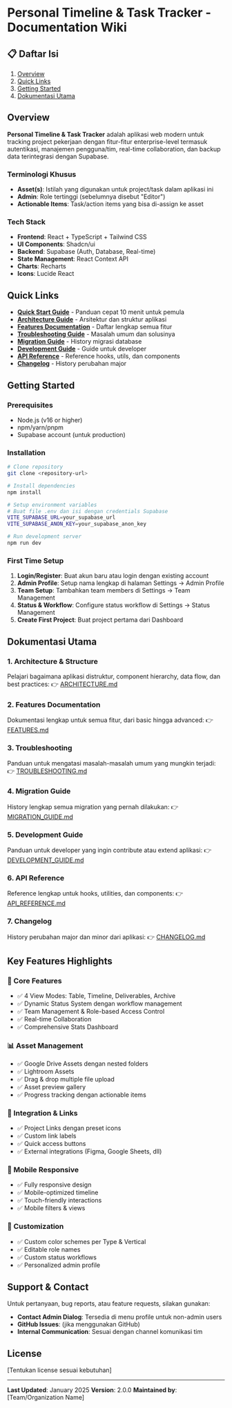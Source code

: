 # Personal Timeline & Task Tracker - Documentation Wiki

## 📋 Daftar Isi

1. [Overview](#overview)
2. [Quick Links](#quick-links)
3. [Getting Started](#getting-started)
4. [Dokumentasi Utama](#dokumentasi-utama)

## Overview

**Personal Timeline & Task Tracker** adalah aplikasi web modern untuk tracking project pekerjaan dengan fitur-fitur enterprise-level termasuk autentikasi, manajemen pengguna/tim, real-time collaboration, dan backup data terintegrasi dengan Supabase.

### Terminologi Khusus
- **Asset(s)**: Istilah yang digunakan untuk project/task dalam aplikasi ini
- **Admin**: Role tertinggi (sebelumnya disebut "Editor")
- **Actionable Items**: Task/action items yang bisa di-assign ke asset

### Tech Stack
- **Frontend**: React + TypeScript + Tailwind CSS
- **UI Components**: Shadcn/ui
- **Backend**: Supabase (Auth, Database, Real-time)
- **State Management**: React Context API
- **Charts**: Recharts
- **Icons**: Lucide React

## Quick Links

- [**Quick Start Guide**](./QUICK_START.md) - Panduan cepat 10 menit untuk pemula
- [**Architecture Guide**](./ARCHITECTURE.md) - Arsitektur dan struktur aplikasi
- [**Features Documentation**](./FEATURES.md) - Daftar lengkap semua fitur
- [**Troubleshooting Guide**](./TROUBLESHOOTING.md) - Masalah umum dan solusinya
- [**Migration Guide**](./MIGRATION_GUIDE.md) - History migrasi database
- [**Development Guide**](./DEVELOPMENT_GUIDE.md) - Guide untuk developer
- [**API Reference**](./API_REFERENCE.md) - Reference hooks, utils, dan components
- [**Changelog**](./CHANGELOG.md) - History perubahan major

## Getting Started

### Prerequisites
- Node.js (v16 or higher)
- npm/yarn/pnpm
- Supabase account (untuk production)

### Installation

```bash
# Clone repository
git clone <repository-url>

# Install dependencies
npm install

# Setup environment variables
# Buat file .env dan isi dengan credentials Supabase
VITE_SUPABASE_URL=your_supabase_url
VITE_SUPABASE_ANON_KEY=your_supabase_anon_key

# Run development server
npm run dev
```

### First Time Setup

1. **Login/Register**: Buat akun baru atau login dengan existing account
2. **Admin Profile**: Setup nama lengkap di halaman Settings → Admin Profile
3. **Team Setup**: Tambahkan team members di Settings → Team Management
4. **Status & Workflow**: Configure status workflow di Settings → Status Management
5. **Create First Project**: Buat project pertama dari Dashboard

## Dokumentasi Utama

### 1. Architecture & Structure
Pelajari bagaimana aplikasi distruktur, component hierarchy, data flow, dan best practices:
👉 [ARCHITECTURE.md](./ARCHITECTURE.md)

### 2. Features Documentation
Dokumentasi lengkap untuk semua fitur, dari basic hingga advanced:
👉 [FEATURES.md](./FEATURES.md)

### 3. Troubleshooting
Panduan untuk mengatasi masalah-masalah umum yang mungkin terjadi:
👉 [TROUBLESHOOTING.md](./TROUBLESHOOTING.md)

### 4. Migration Guide
History lengkap semua migration yang pernah dilakukan:
👉 [MIGRATION_GUIDE.md](./MIGRATION_GUIDE.md)

### 5. Development Guide
Panduan untuk developer yang ingin contribute atau extend aplikasi:
👉 [DEVELOPMENT_GUIDE.md](./DEVELOPMENT_GUIDE.md)

### 6. API Reference
Reference lengkap untuk hooks, utilities, dan components:
👉 [API_REFERENCE.md](./API_REFERENCE.md)

### 7. Changelog
History perubahan major dan minor dari aplikasi:
👉 [CHANGELOG.md](./CHANGELOG.md)

## Key Features Highlights

### 🎯 Core Features
- ✅ 4 View Modes: Table, Timeline, Deliverables, Archive
- ✅ Dynamic Status System dengan workflow management
- ✅ Team Management & Role-based Access Control
- ✅ Real-time Collaboration
- ✅ Comprehensive Stats Dashboard

### 📊 Asset Management
- ✅ Google Drive Assets dengan nested folders
- ✅ Lightroom Assets
- ✅ Drag & drop multiple file upload
- ✅ Asset preview gallery
- ✅ Progress tracking dengan actionable items

### 🔗 Integration & Links
- ✅ Project Links dengan preset icons
- ✅ Custom link labels
- ✅ Quick access buttons
- ✅ External integrations (Figma, Google Sheets, dll)

### 📱 Mobile Responsive
- ✅ Fully responsive design
- ✅ Mobile-optimized timeline
- ✅ Touch-friendly interactions
- ✅ Mobile filters & views

### 🎨 Customization
- ✅ Custom color schemes per Type & Vertical
- ✅ Editable role names
- ✅ Custom status workflows
- ✅ Personalized admin profile

## Support & Contact

Untuk pertanyaan, bug reports, atau feature requests, silakan gunakan:
- **Contact Admin Dialog**: Tersedia di menu profile untuk non-admin users
- **GitHub Issues**: (jika menggunakan GitHub)
- **Internal Communication**: Sesuai dengan channel komunikasi tim

## License

[Tentukan license sesuai kebutuhan]

---

**Last Updated**: January 2025
**Version**: 2.0.0
**Maintained by**: [Team/Organization Name]